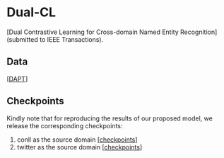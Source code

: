 # Dual-CL
[Dual Contrastive Learning for Cross-domain Named Entity Recognition](submitted to IEEE Transactions). 

## Data
[[DAPT](https://github.com/leekum2018/CLE4ATE/tree/main/Laptops_flat)]

## Checkpoints 

Kindly note that for reproducing the results of our proposed model, we release the corresponding checkpoints:

1. conll as the source domain [[checkpoints](https://drive.google.com/drive/folders/1HV2uc_4KzCp4YgrcJJyjPjKOuxqEJ9Hh?usp=share_link)]
2. twitter as the source domain [[checkpoints](https://drive.google.com/drive/folders/1HV2uc_4KzCp4YgrcJJyjPjKOuxqEJ9Hh?usp=share_link)]
